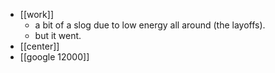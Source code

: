 - [[work]]
  - a bit of a slog due to low energy all around (the layoffs).
  - but it went.
- [[center]]
- [[google 12000]]
